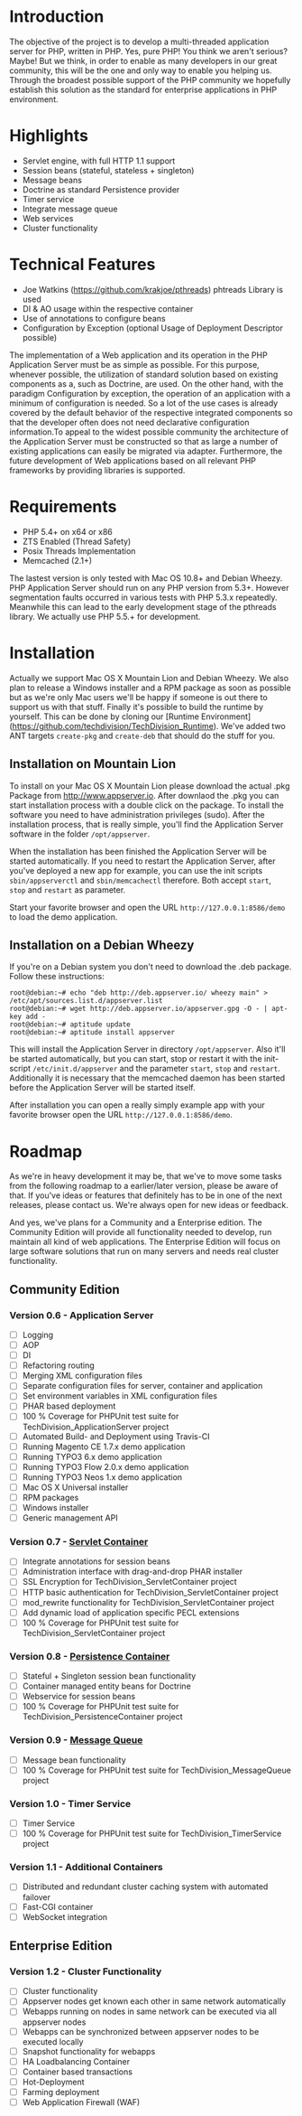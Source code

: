 # Introduction
The objective of the project is to develop a multi-threaded application server for PHP, written in PHP. Yes, pure PHP! You think we aren't serious? Maybe! But we think, in order to enable as many developers in our great community, this will be the one and only way to enable you helping us. Through the broadest possible support of the PHP community we hopefully establish this solution as the standard for enterprise applications in PHP environment.

# Highlights
* Servlet engine, with full HTTP 1.1 support
* Session beans (stateful, stateless + singleton)
* Message beans
* Doctrine as standard Persistence provider
* Timer service
* Integrate message queue
* Web services
* Cluster functionality

# Technical Features
* Joe Watkins (https://github.com/krakjoe/pthreads) phtreads Library is used 
* DI & AO  usage within the respective container
* Use of annotations to configure beans
* Configuration by Exception (optional Usage of Deployment Descriptor possible)

The implementation of a Web application and its operation in the PHP Application Server must be as simple as possible. For this purpose, whenever possible, the utilization of standard solution based on existing components as a, such as Doctrine, are used. On the other hand, with the paradigm Configuration by exception, the operation of an application with a minimum of configuration is needed. So a lot of the use cases is already covered by the default behavior of the respective integrated components so that the developer often does not need declarative configuration information.To appeal to the widest possible community the architecture of the Application Server must be constructed so that as large a number of existing applications can easily be migrated via adapter. Furthermore, the future development of Web applications based on all relevant PHP frameworks by providing libraries is supported.

# Requirements
* PHP 5.4+ on x64 or x86
* ZTS Enabled (Thread Safety)
* Posix Threads Implementation
* Memcached (2.1+)

The lastest version is only tested with Mac OS 10.8+ and Debian Wheezy. PHP Application Server should run on any PHP version from 5.3+. However segmentation faults occurred in various tests with PHP 5.3.x repeatedly. Meanwhile this can lead to the early development stage of the pthreads library. We actually use PHP 5.5.+ for development.

# Installation
Actually we support Mac OS X Mountain Lion and Debian Wheezy. We also plan to release a Windows installer and a RPM package as soon as possible but as we're only Mac users we'll be happy if someone is out there to support us with that stuff. Finally it's possible to build the runtime by yourself. This can be done by cloning our [Runtime Environment] (https://github.com/techdivision/TechDivision_Runtime). We've added two ANT targets `create-pkg` and `create-deb` that should do the stuff for you.

## Installation on Mountain Lion
To install on your Mac OS X Mountain Lion please download the actual .pkg Package from http://www.appserver.io. 
After downlaod the .pkg you can start installation process with a double click on the package. To install the 
software you need to have administration privileges (sudo). After the installation process, that is really simple, 
you'll find the Application Server software in the folder `/opt/appserver`. 

When the installation has been finished the Application Server will be started automatically. If you need to restart 
the Application Server, after you've deployed a new app for example, you can use the init scripts `sbin/appserverctl` 
and `sbin/memcachectl` therefore. Both accept `start`, `stop` and `restart` as parameter.

Start your favorite browser and open the URL `http://127.0.0.1:8586/demo` to load the demo application.

## Installation on a Debian Wheezy
If you're on a Debian system you don't need to download the .deb package. Follow these instructions:

```
root@debian:~# echo "deb http://deb.appserver.io/ wheezy main" > /etc/apt/sources.list.d/appserver.list
root@debian:~# wget http://deb.appserver.io/appserver.gpg -O - | apt-key add -
root@debian:~# aptitude update
root@debian:~# aptitude install appserver
```

This will install the Application Server in directory `/opt/appserver`. Also it'll be started automatically, but you 
can start, stop or restart it with the init-script `/etc/init.d/appserver` and the parameter `start`, `stop` and `restart`. Additionally it is necessary that the memcached daemon has been started before the Application Server will be started itself.

After installation you can open a really simply example app with your favorite browser open the URL 
`http://127.0.0.1:8586/demo`.

# Roadmap
As we're in heavy development it may be, that we've to move some tasks from the following roadmap to a earlier/later version, please be aware of that. If you've ideas or features that definitely has to be in one of the next releases, please contact us. We're always open for new ideas or feedback.

And yes, we've plans for a Community and a Enterprise edition. The Community Edition will provide all functionality needed to develop, run maintain all kind of web applications. The Enterprise Edition will focus on large software solutions that run on many servers and needs real cluster functionality.

## Community Edition
### Version 0.6 - Application Server
- [ ] Logging
- [ ] AOP
- [ ] DI
- [ ] Refactoring routing
- [ ] Merging XML configuration files
- [ ] Separate configuration files for server, container and application
- [ ] Set environment variables in XML configuration files
- [ ] PHAR based deployment
- [ ] 100 % Coverage for PHPUnit test suite for TechDivision_ApplicationServer project
- [ ] Automated Build- and Deployment using Travis-CI
- [ ] Running Magento CE 1.7.x demo application
- [ ] Running TYPO3 6.x demo application
- [ ] Running TYPO3 Flow 2.0.x demo application
- [ ] Running TYPO3 Neos 1.x demo application
- [ ] Mac OS X Universal installer
- [ ] RPM packages
- [ ] Windows installer
- [ ] Generic management API

### Version 0.7 - [Servlet Container](https://github.com/techdivision/TechDivision_ServletContainer)
- [ ] Integrate annotations for session beans
- [ ] Administration interface with drag-and-drop PHAR installer
- [ ] SSL Encryption for TechDivision_ServletContainer project
- [ ] HTTP basic authentication for TechDivision_ServletContainer project
- [ ] mod_rewrite functionality for TechDivision_ServletContainer project
- [ ] Add dynamic load of application specific PECL extensions
- [ ] 100 % Coverage for PHPUnit test suite for TechDivision_ServletContainer project

### Version 0.8 - [Persistence Container](https://github.com/techdivision/TechDivision_PersistenceContainer)
- [ ] Stateful + Singleton session bean functionality
- [ ] Container managed entity beans for Doctrine
- [ ] Webservice for session beans
- [ ] 100 % Coverage for PHPUnit test suite for TechDivision_PersistenceContainer project

### Version 0.9 - [Message Queue](https://github.com/techdivision/TechDivision_MessageQueue)
- [ ] Message bean functionality
- [ ] 100 % Coverage for PHPUnit test suite for TechDivision_MessageQueue project

### Version 1.0 - Timer Service
- [ ] Timer Service
- [ ] 100 % Coverage for PHPUnit test suite for TechDivision_TimerService project

### Version 1.1 - Additional Containers
- [ ] Distributed and redundant cluster caching system with automated failover
- [ ] Fast-CGI container
- [ ] WebSocket integration

## Enterprise Edition
### Version 1.2 - Cluster Functionality
- [ ] Cluster functionality
- [ ] Appserver nodes get known each other in same network automatically
- [ ] Webapps running on nodes in same network can be executed via all appserver nodes
- [ ] Webapps can be synchronized between appserver nodes to be executed locally
- [ ] Snapshot functionality for webapps
- [ ] HA Loadbalancing Container
- [ ] Container based transactions
- [ ] Hot-Deployment
- [ ] Farming deployment
- [ ] Web Application Firewall (WAF)

